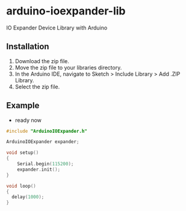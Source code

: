 # arduino-ioexpander-lib
IO Expander Device Library with Arduino

## Installation
1. Download the zip file.
2. Move the zip file to your libraries directory.
3. In the Arduino IDE, navigate to Sketch > Include Library > Add .ZIP Library.
4. Select the zip file.

## Example

 - ready now

```IOExpanderDemo.ino
#include "ArduinoIOExpander.h"

ArduinoIOExpander expander;

void setup()
{
    Serial.begin(115200);
    expander.init();
}

void loop()
{
  delay(1000);
}

```

